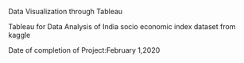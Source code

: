 Data Visualization through Tableau


Tableau for Data Analysis of  India socio economic index dataset from kaggle 

Date of completion of Project:February 1,2020
